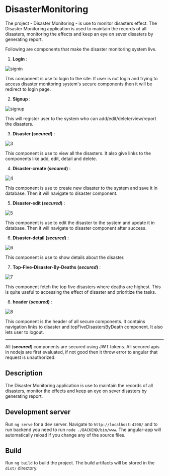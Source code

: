 
# DisasterMonitoring

The project - Disaster Monitoring - is use to monitor disasters effect. The Disaster Monitoring application is used to maintain the records of all disasters, monitoring the effects and keep an eye on sever disasters by generating report.

Following are components that make the disaster monitoring system live.

1. **Login** :

![signin](https://user-images.githubusercontent.com/16356275/49344003-936a0d00-f669-11e8-80eb-d1193e7f9456.png)

This component is use to login to the site. If user is not login and trying to access disaster monitoring system's secure components then it will be redirect to login page.

2. **Signup** : 

![signup](https://user-images.githubusercontent.com/16356275/49344004-9402a380-f669-11e8-9f46-f5d12cb82954.png)

This will register user to the system who can add/edit/delete/view/report the disasters.

3. **Disaster (_secured_)** : 

![3](https://user-images.githubusercontent.com/16356275/49344000-936a0d00-f669-11e8-8ae5-424635b18c54.png)

This component is use to view all the disasters. It also give links to the components like add, edit, detail and delete.

4. **Disaster-create (_secured_)** : 

![4](https://user-images.githubusercontent.com/16356275/49344001-936a0d00-f669-11e8-90e9-73ffba9237e4.png)

This component is use to create new disaster to the system and save it in database. Then it will navigate to disaster component.

5. **Disaster-edit (_secured_)** : 

![5](https://user-images.githubusercontent.com/16356275/49344002-936a0d00-f669-11e8-9109-981660c18c04.png)

This component is use to edit the disaster to the system and update it in database. Then it will navigate to disaster component after success.

6. **Disaster-detail (_secured_)** : 

![6](https://user-images.githubusercontent.com/16356275/49344051-3fabf380-f66a-11e8-8b0c-9c5ee4c2441b.png)

This component is use to show details about the disaster.

7. **Top-Five-Disaster-By-Deaths (_secured_)** : 

![7](https://user-images.githubusercontent.com/16356275/49344052-3fabf380-f66a-11e8-8677-28899a43d795.png)

This component fetch the top five disasters where deaths are highest. This is quite useful to accessing the effect of disaster and prioritize the tasks.

8. **header (_secured_)** :

![8](https://user-images.githubusercontent.com/16356275/49344050-3f135d00-f66a-11e8-84c4-0b9f5fe4819e.png)

This component is the header of all secure components. It contains navigation links to disaster and topFiveDisastersByDeath component. It also lets user to logout.

***

All  (_**secured**_) components are secured using JWT tokens. All secured apis in nodejs are first evaluated, if not good then it throw error to angular that request is unauthorized.

## Description

The Disaster Monitoring application is use to maintain the records of all disasters, monitor the effects and keep an eye on sever disasters by generating report.

## Development server

Run `ng serve` for a dev server. Navigate to `http://localhost:4200/` and to run backend you need to run `node ./BACKEND/bin/www`. The angular-app will automatically reload if you change any of the source files.

## Build

Run `ng build` to build the project. The build artifacts will be stored in the `dist/` directory.
